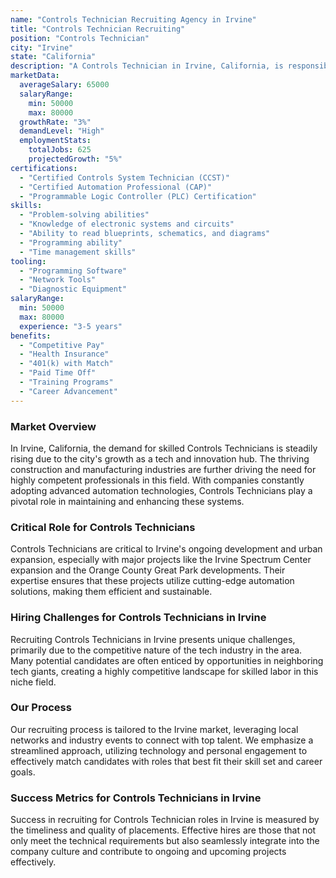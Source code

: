 ```yaml
---
name: "Controls Technician Recruiting Agency in Irvine"
title: "Controls Technician Recruiting"
position: "Controls Technician"
city: "Irvine"
state: "California"
description: "A Controls Technician in Irvine, California, is responsible for designing, testing, installing, and maintaining large-scale electronic equipment or machinery for use in manufacturing."
marketData:
  averageSalary: 65000
  salaryRange:
    min: 50000
    max: 80000
  growthRate: "3%"
  demandLevel: "High"
  employmentStats:
    totalJobs: 625
    projectedGrowth: "5%"
certifications:
  - "Certified Controls System Technician (CCST)"
  - "Certified Automation Professional (CAP)"
  - "Programmable Logic Controller (PLC) Certification"
skills:
  - "Problem-solving abilities"
  - "Knowledge of electronic systems and circuits"
  - "Ability to read blueprints, schematics, and diagrams"
  - "Programming ability"
  - "Time management skills"
tooling:
  - "Programming Software"
  - "Network Tools"
  - "Diagnostic Equipment"
salaryRange:
  min: 50000
  max: 80000
  experience: "3-5 years"
benefits:
  - "Competitive Pay"
  - "Health Insurance"
  - "401(k) with Match"
  - "Paid Time Off"
  - "Training Programs"
  - "Career Advancement"
---
```


### Market Overview
In Irvine, California, the demand for skilled Controls Technicians is steadily rising due to the city's growth as a tech and innovation hub. The thriving construction and manufacturing industries are further driving the need for highly competent professionals in this field. With companies constantly adopting advanced automation technologies, Controls Technicians play a pivotal role in maintaining and enhancing these systems.

### Critical Role for Controls Technicians
Controls Technicians are critical to Irvine's ongoing development and urban expansion, especially with major projects like the Irvine Spectrum Center expansion and the Orange County Great Park developments. Their expertise ensures that these projects utilize cutting-edge automation solutions, making them efficient and sustainable.

### Hiring Challenges for Controls Technicians in Irvine
Recruiting Controls Technicians in Irvine presents unique challenges, primarily due to the competitive nature of the tech industry in the area. Many potential candidates are often enticed by opportunities in neighboring tech giants, creating a highly competitive landscape for skilled labor in this niche field.

### Our Process
Our recruiting process is tailored to the Irvine market, leveraging local networks and industry events to connect with top talent. We emphasize a streamlined approach, utilizing technology and personal engagement to effectively match candidates with roles that best fit their skill set and career goals.

### Success Metrics for Controls Technicians in Irvine
Success in recruiting for Controls Technician roles in Irvine is measured by the timeliness and quality of placements. Effective hires are those that not only meet the technical requirements but also seamlessly integrate into the company culture and contribute to ongoing and upcoming projects effectively.